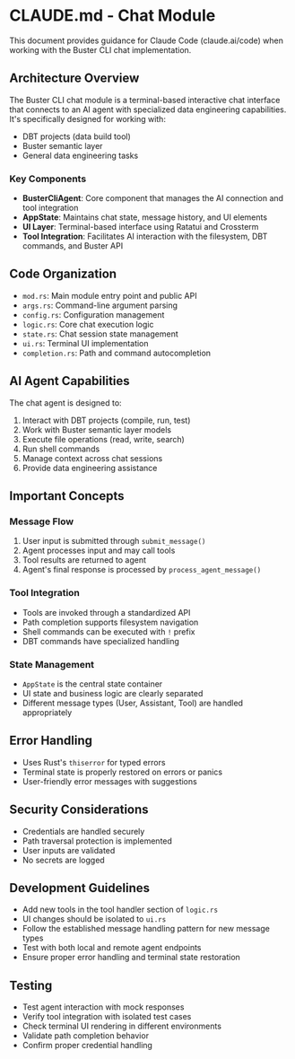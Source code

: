 # CLAUDE.md - Chat Module

This document provides guidance for Claude Code (claude.ai/code) when working with the Buster CLI chat implementation.

## Architecture Overview

The Buster CLI chat module is a terminal-based interactive chat interface that connects to an AI agent with specialized data engineering capabilities. It's specifically designed for working with:

- DBT projects (data build tool)
- Buster semantic layer
- General data engineering tasks

### Key Components

- **BusterCliAgent**: Core component that manages the AI connection and tool integration
- **AppState**: Maintains chat state, message history, and UI elements
- **UI Layer**: Terminal-based interface using Ratatui and Crossterm
- **Tool Integration**: Facilitates AI interaction with the filesystem, DBT commands, and Buster API

## Code Organization

- `mod.rs`: Main module entry point and public API
- `args.rs`: Command-line argument parsing
- `config.rs`: Configuration management
- `logic.rs`: Core chat execution logic
- `state.rs`: Chat session state management
- `ui.rs`: Terminal UI implementation
- `completion.rs`: Path and command autocompletion

## AI Agent Capabilities

The chat agent is designed to:

1. Interact with DBT projects (compile, run, test)
2. Work with Buster semantic layer models
3. Execute file operations (read, write, search)
4. Run shell commands 
5. Manage context across chat sessions
6. Provide data engineering assistance

## Important Concepts

### Message Flow
1. User input is submitted through `submit_message()`
2. Agent processes input and may call tools
3. Tool results are returned to agent
4. Agent's final response is processed by `process_agent_message()`

### Tool Integration
- Tools are invoked through a standardized API
- Path completion supports filesystem navigation
- Shell commands can be executed with `!` prefix
- DBT commands have specialized handling

### State Management
- `AppState` is the central state container
- UI state and business logic are clearly separated
- Different message types (User, Assistant, Tool) are handled appropriately

## Error Handling

- Uses Rust's `thiserror` for typed errors
- Terminal state is properly restored on errors or panics
- User-friendly error messages with suggestions

## Security Considerations

- Credentials are handled securely
- Path traversal protection is implemented
- User inputs are validated
- No secrets are logged

## Development Guidelines

- Add new tools in the tool handler section of `logic.rs`
- UI changes should be isolated to `ui.rs`
- Follow the established message handling pattern for new message types
- Test with both local and remote agent endpoints
- Ensure proper error handling and terminal state restoration

## Testing

- Test agent interaction with mock responses
- Verify tool integration with isolated test cases
- Check terminal UI rendering in different environments
- Validate path completion behavior
- Confirm proper credential handling